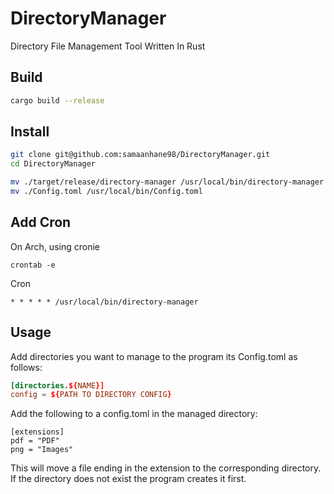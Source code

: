 # DirectoryManager

Directory File Management Tool Written In Rust

## Build

```bash
cargo build --release
```

## Install

```bash
git clone git@github.com:samaanhane98/DirectoryManager.git
cd DirectoryManager

mv ./target/release/directory-manager /usr/local/bin/directory-manager
mv ./Config.toml /usr/local/bin/Config.toml
```

## Add Cron

On Arch, using cronie

```
crontab -e
```

Cron

```cron
* * * * * /usr/local/bin/directory-manager
```

## Usage

Add directories you want to manage to the program its Config.toml as follows:

```toml
[directories.${NAME}]
config = ${PATH TO DIRECTORY CONFIG}
```

Add the following to a config.toml in the managed directory:

```
[extensions]
pdf = "PDF"
png = "Images"
```

This will move a file ending in the extension to the corresponding directory. If the directory does not exist the program creates it first.
